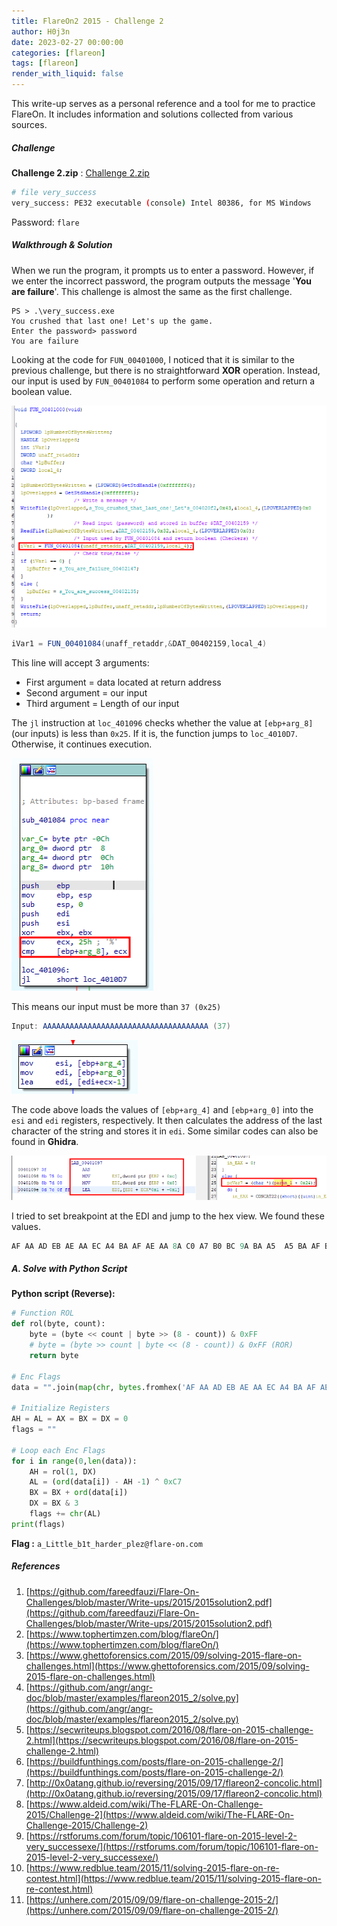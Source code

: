 ```yaml
---
title: FlareOn2 2015 - Challenge 2
author: H0j3n
date: 2023-02-27 00:00:00
categories: [flareon]
tags: [flareon]
render_with_liquid: false
---
```


This write-up serves as a personal reference and a tool for me to practice FlareOn. It includes information and solutions collected from various sources.

##### Challenge

**Challenge 2.zip** : [Challenge 2.zip](https://github.com/fareedfauzi/Flare-On-Challenges/raw/master/Challenges/2015/Challenge%202.zip)

```bash
# file very_success    
very_success: PE32 executable (console) Intel 80386, for MS Windows
```

Password: `flare`

##### Walkthrough & Solution

When we run the program, it prompts us to enter a password. However, if we enter the incorrect password, the program outputs the message '**You are failure**'. This challenge is almost the same as the first challenge.

```
PS > .\very_success.exe
You crushed that last one! Let's up the game.
Enter the password> password
You are failure
```

Looking at the code for `FUN_00401000`, I noticed that it is similar to the previous challenge, but there is no straightforward **XOR** operation. Instead, our input is used by `FUN_00401084` to perform some operation and return a boolean value.

![](https://raw.githubusercontent.com/H0j3n/H0j3n.github.io/master/assets/img/uploads/7_flareon02_2/flareon02_2_1.png)

```cs
iVar1 = FUN_00401084(unaff_retaddr,&DAT_00402159,local_4)
```

This line will accept 3 arguments:
- First argument = data located at return address
- Second argument = our input
- Third argument = Length of our input

The `jl` instruction at `loc_401096` checks whether the value at `[ebp+arg_8]` (our inputs) is less than `0x25`. If it is, the function jumps to `loc_4010D7`. Otherwise, it continues execution.

![](https://raw.githubusercontent.com/H0j3n/H0j3n.github.io/master/assets/img/uploads/7_flareon02_2/flareon02_2_2.png)

This means our input must be more than `37 (0x25)`

```cs
Input: AAAAAAAAAAAAAAAAAAAAAAAAAAAAAAAAAAAAA (37)
```

![](https://raw.githubusercontent.com/H0j3n/H0j3n.github.io/master/assets/img/uploads/7_flareon02_2/flareon02_2_3.png)

The code above loads the values of `[ebp+arg_4]` and `[ebp+arg_0]` into the `esi` and `edi` registers, respectively. It then calculates the address of the last character of the string and stores it in `edi`. Some similar codes can also be found in **Ghidra**.

![](https://raw.githubusercontent.com/H0j3n/H0j3n.github.io/master/assets/img/uploads/7_flareon02_2/flareon02_2_4.png)

I tried to set breakpoint at the EDI and jump to the hex view. We found these values.

```cs
AF AA AD EB AE AA EC A4 BA AF AE AA 8A C0 A7 B0 BC 9A BA A5  A5 BA AF B8 9D B8 F9 AE 9D AB B4 BC B6 B3 90 9A A8 
```

##### A. Solve with Python Script

**Python script (Reverse):**

```python
# Function ROL
def rol(byte, count):
    byte = (byte << count | byte >> (8 - count)) & 0xFF
    # byte = (byte >> count | byte << (8 - count)) & 0xFF (ROR)
    return byte

# Enc Flags
data = "".join(map(chr, bytes.fromhex('AF AA AD EB AE AA EC A4 BA AF AE AA 8A C0 A7 B0 BC 9A BA A5 A5 BA AF B8 9D B8 F9 AE 9D AB B4 BC B6 B3 90 9A A8')))[::-1]

# Initialize Registers
AH = AL = AX = BX = DX = 0
flags = ""

# Loop each Enc Flags
for i in range(0,len(data)):
	AH = rol(1, DX)
	AL = (ord(data[i]) - AH -1) ^ 0xC7
	BX = BX + ord(data[i])
	DX = BX & 3
	flags += chr(AL)
print(flags)
```

**Flag :** `a_Little_b1t_harder_plez@flare-on.com`

##### References

1. [https://github.com/fareedfauzi/Flare-On-Challenges/blob/master/Write-ups/2015/2015solution2.pdf](https://github.com/fareedfauzi/Flare-On-Challenges/blob/master/Write-ups/2015/2015solution2.pdf)
2. [https://www.tophertimzen.com/blog/flareOn/](https://www.tophertimzen.com/blog/flareOn/)
3. [https://www.ghettoforensics.com/2015/09/solving-2015-flare-on-challenges.html](https://www.ghettoforensics.com/2015/09/solving-2015-flare-on-challenges.html)
4. [https://github.com/angr/angr-doc/blob/master/examples/flareon2015_2/solve.py](https://github.com/angr/angr-doc/blob/master/examples/flareon2015_2/solve.py)
5. [https://secwriteups.blogspot.com/2016/08/flare-on-2015-challenge-2.html](https://secwriteups.blogspot.com/2016/08/flare-on-2015-challenge-2.html)
6. [https://buildfunthings.com/posts/flare-on-2015-challenge-2/](https://buildfunthings.com/posts/flare-on-2015-challenge-2/)
7. [http://0x0atang.github.io/reversing/2015/09/17/flareon2-concolic.html](http://0x0atang.github.io/reversing/2015/09/17/flareon2-concolic.html)
8. [https://www.aldeid.com/wiki/The-FLARE-On-Challenge-2015/Challenge-2](https://www.aldeid.com/wiki/The-FLARE-On-Challenge-2015/Challenge-2)
9. [https://rstforums.com/forum/topic/106101-flare-on-2015-level-2-very_successexe/](https://rstforums.com/forum/topic/106101-flare-on-2015-level-2-very_successexe/)
10. [https://www.redblue.team/2015/11/solving-2015-flare-on-re-contest.html](https://www.redblue.team/2015/11/solving-2015-flare-on-re-contest.html)
11. [https://unhere.com/2015/09/09/flare-on-challenge-2015-2/](https://unhere.com/2015/09/09/flare-on-challenge-2015-2/)